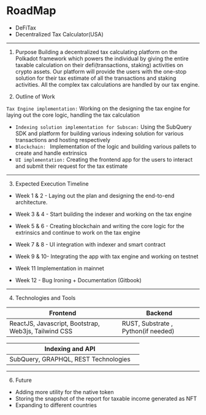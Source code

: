 # RoadMap 
- DeFiTax 
- Decentralized Tax Calculator(USA)

---
1. Purpose
Building a decentralized tax calculating platform on the Polkadot framework which powers the individual by giving the entire taxable calculation on their defi(transactions, staking) activities on crypto assets. Our platform will provide the users with the one-stop solution for their tax estimate of all the transactions and staking activities. All the complex tax calculations are handled by our tax engine. 

2. Outline of Work


`Tax Engine implementation:` Working on the designing the tax engine for laying out the core logic, handling the tax calculation
- `Indexing solution implementation for Subscan:` Using the SubQuery SDK and platform for building various indexing solution for various transactions and hosting respectively  
- `Blockchain: `
Implementation of the logic and building various pallets to create and handle extrinsics 
- `UI implementation:` Creating the frontend app for the users to interact and submit their request for the tax estimate

---
3. Expected Execution Timeline 

- Week 1 & 2  -  Laying out the plan and designing the end-to-end architecture. 

- Week 3 & 4  -  Start building the indexer and working on the tax engine

- Week 5 & 6 -  Creating blockchain and writing the core logic for the extrinsics      and continue to work on the tax engine

- Week 7 & 8 -  UI integration with indexer and smart contract 

- Week 9 & 10-  Integrating the app with tax engine and working on testnet 

- Week 11    Implementation in mainnet

- Week 12  -  Bug Ironing + Documentation (Gitbook) 

---


4.  Technologies and Tools


| Frontend | Backend | 
|---------|---------|
| ReactJS, Javascript, Bootstrap, Web3js, Tailwind CSS    | RUST, Substrate , Python(if needed)  |

| Indexing and API |  |
|---------|---------|
| SubQuery, GRAPHQL, REST Technologies     |    |

---

6. Future

- Adding more utility for the native token
- Storing the snapshot of the report for taxable income generated as NFT 
- Expanding to different countries 






